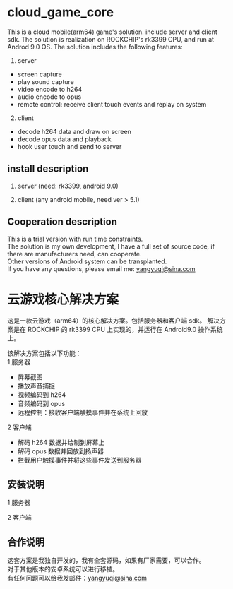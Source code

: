 # cloud_game_core
This is a cloud mobile(arm64) game's solution. include server and client sdk.
The solution is realization on ROCKCHIP's rk3399 CPU, and run at Androd 9.0 OS.
The solution includes the following features:

1. server 
- screen capture   
- play sound capture   
- video encode to h264   
- audio encode to opus    
- remote control: receive client touch events and replay on system   

2. client
- decode h264 data and draw on screen
- decode opus data and playback
- hook user touch and send to server

## install description
1. server (need: rk3399, android 9.0)


2. client (any android mobile, need ver > 5.1)


## Cooperation description
This is a trial version with run time constraints.  
The solution is my own development, I have a full set of source code, if there are manufacturers need, can cooperate.   
Other versions of Android system can be transplanted.    
If you have any questions, please email me: yangyuqi@sina.com



# 云游戏核心解决方案
这是一款云游戏（arm64）的核心解决方案。包括服务器和客户端 sdk。
解决方案是在 ROCKCHIP 的 rk3399 CPU 上实现的，并运行在 Android9.0 操作系统上。

该解决方案包括以下功能：   
1 服务器
- 屏幕截图
- 播放声音捕捉
- 视频编码到 h264
- 音频编码到 opus
- 远程控制：接收客户端触摸事件并在系统上回放

2 客户端
- 解码 h264 数据并绘制到屏幕上
- 解码 opus 数据并回放到扬声器
- 拦截用户触摸事件并将这些事件发送到服务器

## 安装说明
1 服务器


2 客户端


## 合作说明
这套方案是我独自开发的，我有全套源码，如果有厂家需要，可以合作。   
对于其他版本的安卓系统可以进行移植。    
有任何问题可以给我发邮件：yangyuqi@sina.com

